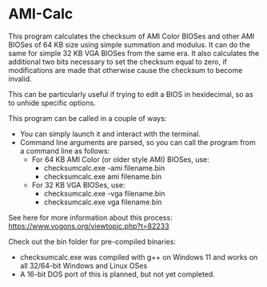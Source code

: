 # AMI-Calc

This program calculates the checksum of AMI Color BIOSes and other AMI BIOSes of 64 KB size using simple summation and modulus. It can do the same for simple 32 KB VGA BIOSes from the same era. It also calculates the additional two bits necessary to set the checksum equal to zero, if modifications are made that otherwise cause the checksum to become invalid.

This can be particularly useful if trying to edit a BIOS in hexidecimal, so as to unhide specific options.

This program can be called in a couple of ways:
 - You can simply launch it and interact with the terminal.
 - Command line arguments are parsed, so you can call the program from a command line as follows:
    - For 64 KB AMI Color (or older style AMI) BIOSes, use: 
        - checksumcalc.exe -ami filename.bin 
        - checksumcalc.exe ami filename.bin
    - For 32 KB VGA BIOSes, use:
        - checksumcalc.exe -vga filename.bin 
        - checksumcalc.exe vga filename.bin

See here for more information about this process: https://www.vogons.org/viewtopic.php?t=82233

Check out the bin folder for pre-compiled binaries:
 - checksumcalc.exe was compiled with g++ on Windows 11 and works on all 32/64-bit Windows and Linux OSes
 - A 16-bit DOS port of this is planned, but not yet completed.
